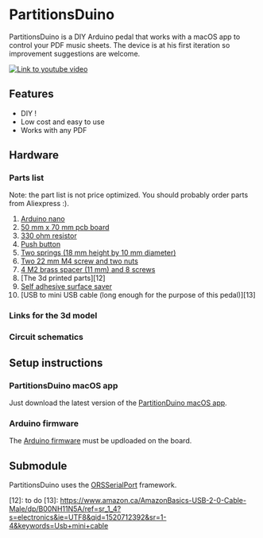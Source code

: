 # PartitionsDuino
PartitionsDuino is a DIY Arduino pedal that works with a macOS app to control your PDF music sheets. The device is at his first iteration so improvement suggestions are welcome. 

[![Link to youtube video](https://img.youtube.com/vi/lNyFzvCHKQ4/0.jpg)](https://www.youtube.com/watch?v=lNyFzvCHKQ4)

## Features 
* DIY ! 
* Low cost and easy to use 
* Works with any PDF 

## Hardware 

### Parts list

Note: the part list is not price optimized. You should probably order parts from Aliexpress :). 
1. [Arduino nano][1]
2. [50 mm x 70 mm pcb board][5]
3. [330 ohm resistor][6] 
4. [Push button][7]
5. [Two springs (18 mm height by 10 mm diameter)][8]
6. [Two 22 mm M4 screw and two nuts][9]
7. [4 M2 brass spacer (11 mm) and 8 screws][10]
8. [The 3d printed parts][12]
9. [Self adhesive surface saver][11]
10. [USB to mini USB cable (long enough for the purpose of this pedal)][13]

### Links for the 3d model

### Circuit schematics 

## Setup instructions
### PartitionsDuino macOS app 
Just download the latest version of the [PartitionDuino macOS app][3]. 

### Arduino firmware 
The [Arduino firmware][4] must be updloaded on the board. 

## Submodule 
PartitionsDuino uses the [ORSSerialPort][2] framework.


[1]: https://www.amazon.ca/Longruenr-ATmega328P-Controller-Module-Arduino/dp/B01N7I0W77/ref=sr_1_3_sspa?s=electronics&ie=UTF8&qid=1520712415&sr=1-3-spons&keywords=arduino+nano&psc=1
[2]: https://github.com/armadsen/ORSSerialPort
[3]: https://github.com/MxBoud/PartitionsDuino/releases
[4]: https://github.com/MxBoud/PartitionsDuino/tree/master/ArduinoFirmware/PartitionsDuino
[5]: https://www.amazon.ca/Elegoo-Prototype-Soldering-Compatible-Arduino/dp/B073173QL5/ref=sr_1_3?ie=UTF8&qid=1520711774&sr=8-3&keywords=pcb+board
[6]: https://www.amazon.ca/kuman-Assortment-Prototype-Breadboard-Rasbperry/dp/B073ZC6SF9/ref=sr_1_1?s=hi&ie=UTF8&qid=1520711845&sr=1-1&keywords=resistors
[7]: https://www.amazon.ca/SODIAL-6x6x5mm-Through-Momentary-Tactile/dp/B00QLTT8ZC/ref=sr_1_22?s=hi&ie=UTF8&qid=1520711883&sr=1-22&keywords=push+button
[8]: https://www.amazon.ca/Performance-Tool-W5200-Spring-Assortment/dp/B0002KO1X0/ref=sr_1_2?s=hi&ie=UTF8&qid=1520711935&sr=1-2&keywords=springs
[9]: https://www.amazon.ca/LANIAKEA-Socket-Stainless-Storage-Organizer/dp/B075JDZ413/ref=sr_1_18?s=hi&ie=UTF8&qid=1520712003&sr=1-18&keywords=m4+screw
[10]: https://www.amazon.ca/Hilitchi-360pcs-Female-Standoff-Assortment/dp/B013ZWM1F6/ref=sr_1_2?s=hi&ie=UTF8&qid=1520712188&sr=1-2&keywords=M2+brass+spacer
[11]: https://www.amazon.ca/Self-Adhesive-Feet-Door-Furniture-Bumpers-Clear-Cylindrical/dp/B01FQHUJWU/ref=sr_1_2?s=hi&ie=UTF8&qid=1520712257&sr=1-2&keywords=adhesive+surface+saver
[12]: to do 
[13]: https://www.amazon.ca/AmazonBasics-USB-2-0-Cable-Male/dp/B00NH11N5A/ref=sr_1_4?s=electronics&ie=UTF8&qid=1520712392&sr=1-4&keywords=Usb+mini+cable
